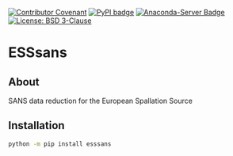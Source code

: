 [![Contributor Covenant](https://img.shields.io/badge/Contributor%20Covenant-2.1-4baaaa.svg)](CODE_OF_CONDUCT.md)
[![PyPI badge](http://img.shields.io/pypi/v/esssans.svg)](https://pypi.python.org/pypi/esssans)
[![Anaconda-Server Badge](https://anaconda.org/scipp/esssans/badges/version.svg)](https://anaconda.org/scipp/esssans)
[![License: BSD 3-Clause](https://img.shields.io/badge/License-BSD%203--Clause-blue.svg)](LICENSE)

# ESSsans

## About

SANS data reduction for the European Spallation Source

## Installation

```sh
python -m pip install esssans
```
